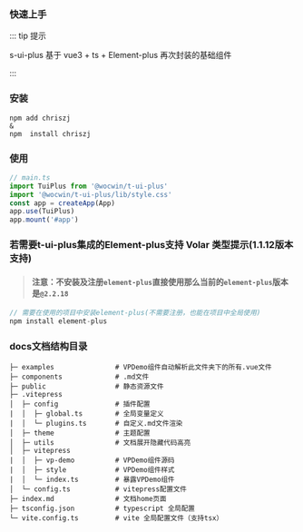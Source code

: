 ### 快速上手

::: tip 提示

s-ui-plus 基于 vue3 + ts + Element-plus 再次封装的基础组件

:::

### 安装

```bash:no-line-numbers
npm add chriszj
&
npm  install chriszj
```


### 使用

```js
// main.ts
import TuiPlus from '@wocwin/t-ui-plus'
import '@wocwin/t-ui-plus/lib/style.css'
const app = createApp(App)
app.use(TuiPlus)
app.mount('#app')
```




### 若需要t-ui-plus集成的Element-plus支持 Volar 类型提示(1.1.12版本支持)
>#### 注意：不安装及注册`element-plus`直接使用那么当前的`element-plus`版本是`@2.2.18`
```js
// 需要在使用的项目中安装element-plus(不需要注册，也能在项目中全局使用)
npm install element-plus

```
### docs文档结构目录
```
├─ examples               # VPDemo组件自动解析此文件夹下的所有.vue文件
├─ components             # .md文件
├─ public                 # 静态资源文件
├─ .vitepress
│  ├─ config              # 插件配置
|  │  ├─ global.ts        # 全局变量定义
|  │  └─ plugins.ts       # 自定义.md文件渲染
│  ├─ theme               # 主题配置
│  ├─ utils               # 文档展开隐藏代码高亮
│  ├─ vitepress
|  │  ├─ vp-demo          # VPDemo组件源码
|  │  ├─ style            # VPDemo组件样式
|  │  └─ index.ts         # 暴露VPDemo组件
│  └─ config.ts           # vitepress配置文件
├─ index.md               # 文档home页面
├─ tsconfig.json          # typescript 全局配置
└─ vite.config.ts         # vite 全局配置文件（支持tsx）
```

